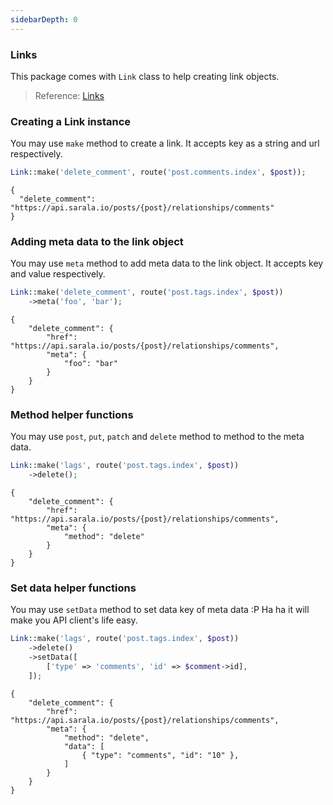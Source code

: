 ```yaml
---
sidebarDepth: 0
---
```


### Links

This package comes with `Link` class to help creating link objects.

> Reference: [Links](https://jsonapi.org/format/#document-links)

### Creating a Link instance

You may use `make` method to create a link. It accepts key as a string and url respectively.

```php
Link::make('delete_comment', route('post.comments.index', $post));
```
```
{
  "delete_comment": "https://api.sarala.io/posts/{post}/relationships/comments"
}
```

### Adding meta data to the link object

You may use `meta` method to add meta data to the link object. It accepts key and value respectively.

```php
Link::make('delete_comment', route('post.tags.index', $post))
    ->meta('foo', 'bar');
```
```
{
    "delete_comment": {
        "href": "https://api.sarala.io/posts/{post}/relationships/comments",
        "meta": {
            "foo": "bar"
        }
    }
}
```

### Method helper functions

You may use `post`, `put`, `patch` and `delete` method to method to the meta data.

```php
Link::make('lags', route('post.tags.index', $post))
    ->delete();
```
```
{
    "delete_comment": {
        "href": "https://api.sarala.io/posts/{post}/relationships/comments",
        "meta": {
            "method": "delete"
        }
    }
}
```

### Set data helper functions

You may use `setData` method to set data key of meta data :P Ha ha it will make you API client's life easy.

```php
Link::make('lags', route('post.tags.index', $post))
    ->delete()
    ->setData([
        ['type' => 'comments', 'id' => $comment->id],
    ]);
```
```
{
    "delete_comment": {
        "href": "https://api.sarala.io/posts/{post}/relationships/comments",
        "meta": {
            "method": "delete",
            "data": [
                { "type": "comments", "id": "10" },
            ]
        }
    }
}
```
